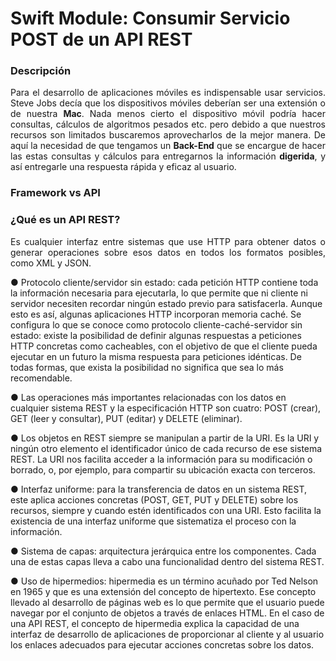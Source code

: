 Swift Module: Consumir Servicio POST de un API REST
===========

### Descripción

<p align="justify">
	Para el desarrollo de aplicaciones móviles es indispensable usar servicios. 
	Steve Jobs decía que los dispositivos móviles deberían ser una extensión o de nuestra <b>Mac</b>. Nada menos cierto el dispositivo móvil podría hacer consultas, cálculos de algoritmos pesados etc. pero debido a que nuestros recursos son limitados buscaremos aprovecharlos de la mejor manera.
	De aquí la necesidad de que tengamos un <b>Back-End</b> que se encargue de hacer las estas consultas y cálculos para entregarnos la información <b>digerida</b>, y así entregarle una respuesta rápida y eficaz al usuario.
</p>

### Framework vs API

### ¿Qué es un API REST?

<p align="justify">
Es cualquier interfaz entre sistemas que use HTTP para obtener datos o generar operaciones sobre esos datos en todos los formatos posibles, como XML y JSON.
</p>

●      Protocolo cliente/servidor sin estado: cada petición HTTP contiene toda la información necesaria para ejecutarla, lo que permite que ni cliente ni servidor necesiten recordar ningún estado previo para satisfacerla. Aunque esto es así, algunas aplicaciones HTTP incorporan memoria caché. Se configura lo que se conoce como protocolo cliente-caché-servidor sin estado: existe la posibilidad de definir algunas respuestas a peticiones HTTP concretas como cacheables, con el objetivo de que el cliente pueda ejecutar en un futuro la misma respuesta para peticiones idénticas. De todas formas, que exista la posibilidad no significa que sea lo más recomendable.

●      Las operaciones más importantes relacionadas con los datos en cualquier sistema REST y la especificación HTTP son cuatro: POST (crear), GET (leer y consultar), PUT (editar) y DELETE (eliminar).

●      Los objetos en REST siempre se manipulan a partir de la URI. Es la URI y ningún otro elemento el identificador único de cada recurso de ese sistema REST. La URI nos facilita acceder a la información para su modificación o borrado, o, por ejemplo, para compartir su ubicación exacta con terceros. 

●      Interfaz uniforme: para la transferencia de datos en un sistema REST, este aplica acciones concretas (POST, GET, PUT y DELETE) sobre los recursos, siempre y cuando estén identificados con una URI. Esto facilita la existencia de una interfaz uniforme que sistematiza el proceso con la información.

●      Sistema de capas: arquitectura jerárquica entre los componentes. Cada una de estas capas lleva a cabo una funcionalidad dentro del sistema REST.

●      Uso de hipermedios: hipermedia es un término acuñado por Ted Nelson en 1965 y que es una extensión del concepto de hipertexto. Ese concepto llevado al desarrollo de páginas web es lo que permite que el usuario puede navegar por el conjunto de objetos a través de enlaces HTML. En el caso de una API REST, el concepto de hipermedia explica la capacidad de una interfaz de desarrollo de aplicaciones de proporcionar al cliente y al usuario los enlaces adecuados para ejecutar acciones concretas sobre los datos.

